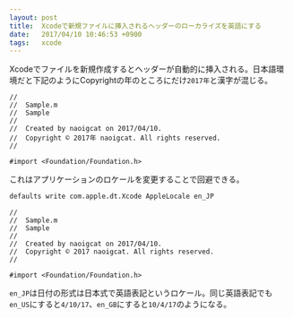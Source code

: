 ```yaml
---
layout: post
title:  Xcodeで新規ファイルに挿入されるヘッダーのローカライズを英語にする
date:   2017/04/10 10:46:53 +0900
tags:   xcode
---
```


Xcodeでファイルを新規作成するとヘッダーが自動的に挿入される。日本語環境だと下記のようにCopyrightの年のところにだけ`2017年`と漢字が混じる。

```objc
//
//  Sample.m
//  Sample
//
//  Created by naoigcat on 2017/04/10.
//  Copyright © 2017年 naoigcat. All rights reserved.
//

#import <Foundation/Foundation.h>
```

これはアプリケーションのロケールを変更することで回避できる。

```bash
defaults write com.apple.dt.Xcode AppleLocale en_JP
```

```objc
//
//  Sample.m
//  Sample
//
//  Created by naoigcat on 2017/04/10.
//  Copyright © 2017 naoigcat. All rights reserved.
//

#import <Foundation/Foundation.h>
```

`en_JP`は日付の形式は日本式で英語表記というロケール。同じ英語表記でも`en_US`にすると`4/10/17`、`en_GB`にすると`10/4/17`のようになる。
